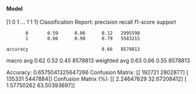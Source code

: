 #### Model
[1 0 1 ... 1 1 1]
Classification Report:
              precision    recall  f1-score   support

           0       0.59      0.06      0.12   2995598
           1       0.66      0.98      0.79   5583215

    accuracy                           0.66   8578813
   macro avg       0.62      0.52      0.45   8578813
weighted avg       0.63      0.66      0.55   8578813

Accuracy: 0.6575041325647266
Confusion Matrix:
[[ 192721 2802877]
 [ 135331 5447884]]
Confusion Matrix (%):
[[ 2.24647629 32.67208412]
 [ 1.57750262 63.50393697]]
